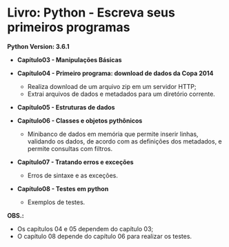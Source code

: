 # Livro: Python - Escreva seus primeiros programas


**Python Version: 3.6.1**

* **Capítulo03 - Manipulações Básicas**

* **Capítulo04 - Primeiro programa: download de dados da Copa 2014**
   * Realiza download de um arquivo zip em um servidor HTTP;
   * Extrai arquivos de dados e metadados para um diretório corrente.

* **Capítulo05 - Estruturas de dados**

* **Capítulo06 - Classes e objetos pythônicos**
   * Minibanco de dados em memória que permite inserir linhas, validando os dados, de acordo com as definições dos metadados, e permite consultas com filtros.

* **Capítulo07 - Tratando erros e exceções**
   * Erros de sintaxe e as exceções.
	
* **Capítulo08 - Testes em python**
   * Exemplos de testes.
	
**OBS.:**
   * Os capítulos 04 e 05 dependem do capítulo 03;
   * O capítulo 08 depende do capítulo 06 para realizar os testes.
